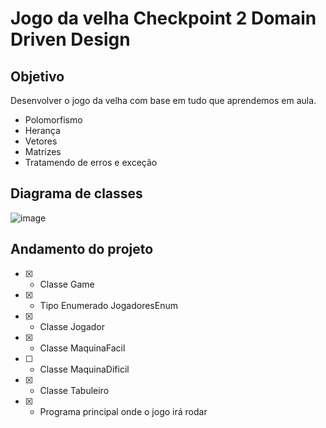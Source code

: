 # Jogo da velha Checkpoint 2 Domain Driven Design

## Objetivo
Desenvolver o jogo da velha com base em tudo que aprendemos em aula.
 - Polomorfismo
 - Herança
 - Vetores
 - Matrizes
 - Tratamendo de erros e exceção

## Diagrama de classes
![image](https://user-images.githubusercontent.com/51761169/133892406-247477eb-bb40-414e-9f72-22a0b9e3b95d.png)

## Andamento do projeto
 - [X] - Classe Game
 - [X] - Tipo Enumerado JogadoresEnum
 - [X] - Classe Jogador
 - [X] - Classe MaquinaFacil
 - [ ] - Classe MaquinaDificil
 - [X] - Classe Tabuleiro
 - [X] - Programa principal onde o jogo irá rodar
